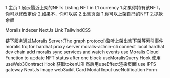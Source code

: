 1.主页
    1.展示最近上架的NFTs Listing NFT in L1 currency
        1.如果你持有该NFT，你可以修改定价
        2.如果不，你可以买
2.出售页面
    1.你可以上架自己的NFT
    2.提款余额

Moralis Indexer
NextJs Link
TailwindCSS


链下服务通过Moralis Server(The graph protocol)监听上架出售下架等索引事件
moralis frq for hardhat proxy server
moralis-admin-cli connect local hardhat dev chain
add moralis sync services and watch events
use Moralis Cloud Function to update NFT status after one block
useMoralisQuery Hook 
使用useWeb3Contract Hook 获取tokenURI 然后用useEffect渲染页面
use IPFS gateway
NextJs Image
web3uikit Card Modal Input useNotification Form 